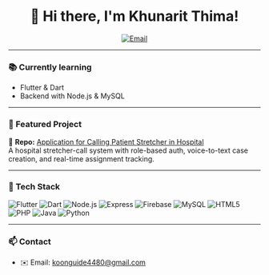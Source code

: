 <div align="center">

# 👋 Hi there, I'm **Khunarit Thima**!

[![Email](https://img.shields.io/badge/Email-Contact-informational?style=for-the-badge&logo=gmail)](mailto:koonguide4480@gmail.com)

</div>

---

### 📚 Currently learning
- Flutter & Dart  
- Backend with Node.js & MySQL

---

### 🚀 Featured Project
🔗 **Repo:** [Application for Calling Patient Stretcher in Hospital](https://github.com/AkumaShachi/Application-for-Calling-Patient-Stretcher-in-Hospital)  
A hospital stretcher-call system with role-based auth, voice-to-text case creation, and real-time assignment tracking.

---

### 🧰 Tech Stack
![Flutter](https://img.shields.io/badge/Flutter-02569B?style=for-the-badge&logo=flutter&logoColor=white)
![Dart](https://img.shields.io/badge/Dart-0175C2?style=for-the-badge&logo=dart&logoColor=white)
![Node.js](https://img.shields.io/badge/Node.js-339933?style=for-the-badge&logo=node.js&logoColor=white)
![Express](https://img.shields.io/badge/Express-000000?style=for-the-badge&logo=express&logoColor=white)
![Firebase](https://img.shields.io/badge/Firebase-FFCA28?style=for-the-badge&logo=firebase&logoColor=black)
![MySQL](https://img.shields.io/badge/MySQL-4479A1?style=for-the-badge&logo=mysql&logoColor=white)
![HTML5](https://img.shields.io/badge/HTML5-E34F26?style=for-the-badge&logo=html5&logoColor=white)
![PHP](https://img.shields.io/badge/PHP-777BB4?style=for-the-badge&logo=php&logoColor=white)
![Java](https://img.shields.io/badge/Java-007396?style=for-the-badge&logo=openjdk&logoColor=white)
![Python](https://img.shields.io/badge/Python-3776AB?style=for-the-badge&logo=python&logoColor=white)

---

### 📫 Contact
- ✉️ Email: [koonguide4480@gmail.com](mailto:koonguide4480@gmail.com)
